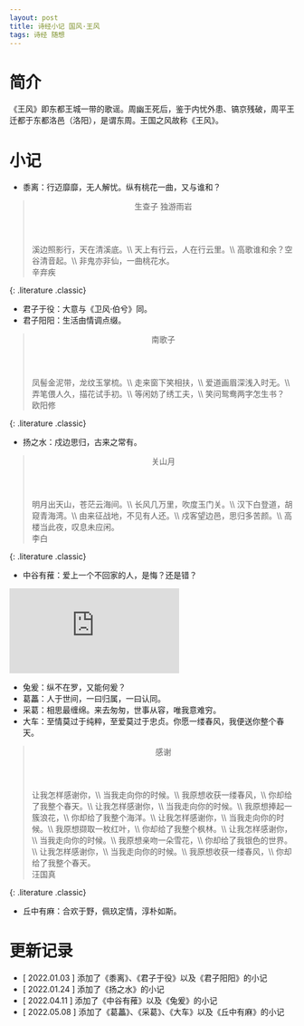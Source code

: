```yaml
---
layout: post
title: 诗经小记 国风·王风
tags: 诗经 随想
---
```


# 简介

《王风》即东都王城一带的歌谣。周幽王死后，鉴于内忧外患、镐京残破，周平王迁都于东都洛邑（洛阳），是谓东周。王国之风故称《王风》。

# 小记

- 黍离：行迈靡靡，无人解忧。纵有桃花一曲，又与谁和？

> <header>生查子 独游雨岩</header>
> 溪边照影行，天在清溪底。\\
> 天上有行云，人在行云里。\\
> 高歌谁和余？空谷清音起。\\
> 非鬼亦非仙，一曲桃花水。
> <footer>辛弃疾</footer>
{: .literature .classic}

- 君子于役：大意与《卫风·伯兮》同。
- 君子阳阳：生活由情调点缀。

> <header>南歌子</header>
> 凤髻金泥带，龙纹玉掌梳。\\
> 走来窗下笑相扶，\\
> 爱道画眉深浅入时无。\\
> 弄笔偎人久，描花试手初。\\
> 等闲妨了绣工夫，\\
> 笑问鸳鸯两字怎生书？
> <footer>欧阳修</footer>
{: .literature .classic}

- 扬之水：戍边思归，古来之常有。

> <header>关山月</header>
> 明月出天山，苍茫云海间。\\
> 长风几万里，吹度玉门关。\\
> 汉下白登道，胡窥青海湾。\\
> 由来征战地，不见有人还。\\
> 戍客望边邑，思归多苦颜。\\
> 高楼当此夜，叹息未应闲。
> <footer>李白</footer>
{: .literature .classic}

- 中谷有蓷：爱上一个不回家的人，是悔？还是错？

<div class="video-frame"><iframe src="https://www.youtube.com/embed/6pm8BVi1z7k" title="YouTube video player" frameborder="0" allowfullscreen></iframe></div>

- 兔爰：纵不在罗，又能何爰？
- 葛藟：人于世间，一曰归属，一曰认同。
- 采葛：相思最缠绵。来去匆匆，世事从容，唯我意难穷。
- 大车：至情莫过于纯粹，至爱莫过于忠贞。你愿一缕春风，我便送你整个春天。

> <header>感谢</header>
> 让我怎样感谢你，\\
> 当我走向你的时候。\\
> 我原想收获一缕春风，\\
> 你却给了我整个春天。\\
> 让我怎样感谢你，\\
> 当我走向你的时候。\\
> 我原想捧起一簇浪花，\\
> 你却给了我整个海洋。\\
> 让我怎样感谢你，\\
> 当我走向你的时候。\\
> 我原想撷取一枚红叶，\\
> 你却给了我整个枫林。\\
> 让我怎样感谢你，\\
> 当我走向你的时候。\\
> 我原想亲吻一朵雪花，\\
> 你却给了我银色的世界。\\
> 让我怎样感谢你，\\
> 当我走向你的时候。\\
> 我原想收获一缕春风，\\
> 你却给了我整个春天。
> <footer>汪国真</footer>
{: .literature .classic}

- 丘中有麻：合欢于野，佩玖定情，淳朴如斯。

# 更新记录

- [ 2022.01.03 ] 添加了《黍离》、《君子于役》以及《君子阳阳》的小记
- [ 2022.01.24 ] 添加了《扬之水》的小记 
- [ 2022.04.11 ] 添加了《中谷有蓷》以及《兔爰》的小记
- [ 2022.05.08 ] 添加了《葛藟》、《采葛》、《大车》以及《丘中有麻》的小记
